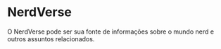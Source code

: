 # NerdVerse
O NerdVerse pode ser sua fonte de informações sobre o mundo nerd e outros assuntos relacionados.
